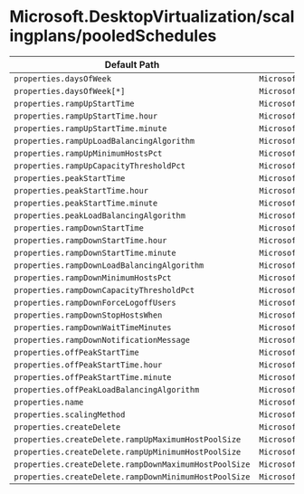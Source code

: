 # Microsoft.DesktopVirtualization/scalingplans/pooledSchedules

| Default Path | Alias |
|---|---|
| `properties.daysOfWeek` | `Microsoft.DesktopVirtualization/scalingPlans/pooledSchedules/daysOfWeek` |
| `properties.daysOfWeek[*]` | `Microsoft.DesktopVirtualization/scalingPlans/pooledSchedules/daysOfWeek[*]` |
| `properties.rampUpStartTime` | `Microsoft.DesktopVirtualization/scalingPlans/pooledSchedules/rampUpStartTime` |
| `properties.rampUpStartTime.hour` | `Microsoft.DesktopVirtualization/scalingPlans/pooledSchedules/rampUpStartTime.hour` |
| `properties.rampUpStartTime.minute` | `Microsoft.DesktopVirtualization/scalingPlans/pooledSchedules/rampUpStartTime.minute` |
| `properties.rampUpLoadBalancingAlgorithm` | `Microsoft.DesktopVirtualization/scalingPlans/pooledSchedules/rampUpLoadBalancingAlgorithm` |
| `properties.rampUpMinimumHostsPct` | `Microsoft.DesktopVirtualization/scalingPlans/pooledSchedules/rampUpMinimumHostsPct` |
| `properties.rampUpCapacityThresholdPct` | `Microsoft.DesktopVirtualization/scalingPlans/pooledSchedules/rampUpCapacityThresholdPct` |
| `properties.peakStartTime` | `Microsoft.DesktopVirtualization/scalingPlans/pooledSchedules/peakStartTime` |
| `properties.peakStartTime.hour` | `Microsoft.DesktopVirtualization/scalingPlans/pooledSchedules/peakStartTime.hour` |
| `properties.peakStartTime.minute` | `Microsoft.DesktopVirtualization/scalingPlans/pooledSchedules/peakStartTime.minute` |
| `properties.peakLoadBalancingAlgorithm` | `Microsoft.DesktopVirtualization/scalingPlans/pooledSchedules/peakLoadBalancingAlgorithm` |
| `properties.rampDownStartTime` | `Microsoft.DesktopVirtualization/scalingPlans/pooledSchedules/rampDownStartTime` |
| `properties.rampDownStartTime.hour` | `Microsoft.DesktopVirtualization/scalingPlans/pooledSchedules/rampDownStartTime.hour` |
| `properties.rampDownStartTime.minute` | `Microsoft.DesktopVirtualization/scalingPlans/pooledSchedules/rampDownStartTime.minute` |
| `properties.rampDownLoadBalancingAlgorithm` | `Microsoft.DesktopVirtualization/scalingPlans/pooledSchedules/rampDownLoadBalancingAlgorithm` |
| `properties.rampDownMinimumHostsPct` | `Microsoft.DesktopVirtualization/scalingPlans/pooledSchedules/rampDownMinimumHostsPct` |
| `properties.rampDownCapacityThresholdPct` | `Microsoft.DesktopVirtualization/scalingPlans/pooledSchedules/rampDownCapacityThresholdPct` |
| `properties.rampDownForceLogoffUsers` | `Microsoft.DesktopVirtualization/scalingPlans/pooledSchedules/rampDownForceLogoffUsers` |
| `properties.rampDownStopHostsWhen` | `Microsoft.DesktopVirtualization/scalingPlans/pooledSchedules/rampDownStopHostsWhen` |
| `properties.rampDownWaitTimeMinutes` | `Microsoft.DesktopVirtualization/scalingPlans/pooledSchedules/rampDownWaitTimeMinutes` |
| `properties.rampDownNotificationMessage` | `Microsoft.DesktopVirtualization/scalingPlans/pooledSchedules/rampDownNotificationMessage` |
| `properties.offPeakStartTime` | `Microsoft.DesktopVirtualization/scalingPlans/pooledSchedules/offPeakStartTime` |
| `properties.offPeakStartTime.hour` | `Microsoft.DesktopVirtualization/scalingPlans/pooledSchedules/offPeakStartTime.hour` |
| `properties.offPeakStartTime.minute` | `Microsoft.DesktopVirtualization/scalingPlans/pooledSchedules/offPeakStartTime.minute` |
| `properties.offPeakLoadBalancingAlgorithm` | `Microsoft.DesktopVirtualization/scalingPlans/pooledSchedules/offPeakLoadBalancingAlgorithm` |
| `properties.name` | `Microsoft.DesktopVirtualization/scalingPlans/pooledSchedules/name` |
| `properties.scalingMethod` | `Microsoft.DesktopVirtualization/scalingPlans/pooledSchedules/scalingMethod` |
| `properties.createDelete` | `Microsoft.DesktopVirtualization/scalingPlans/pooledSchedules/createDelete` |
| `properties.createDelete.rampUpMaximumHostPoolSize` | `Microsoft.DesktopVirtualization/scalingPlans/pooledSchedules/createDelete.rampUpMaximumHostPoolSize` |
| `properties.createDelete.rampUpMinimumHostPoolSize` | `Microsoft.DesktopVirtualization/scalingPlans/pooledSchedules/createDelete.rampUpMinimumHostPoolSize` |
| `properties.createDelete.rampDownMaximumHostPoolSize` | `Microsoft.DesktopVirtualization/scalingPlans/pooledSchedules/createDelete.rampDownMaximumHostPoolSize` |
| `properties.createDelete.rampDownMinimumHostPoolSize` | `Microsoft.DesktopVirtualization/scalingPlans/pooledSchedules/createDelete.rampDownMinimumHostPoolSize` |

